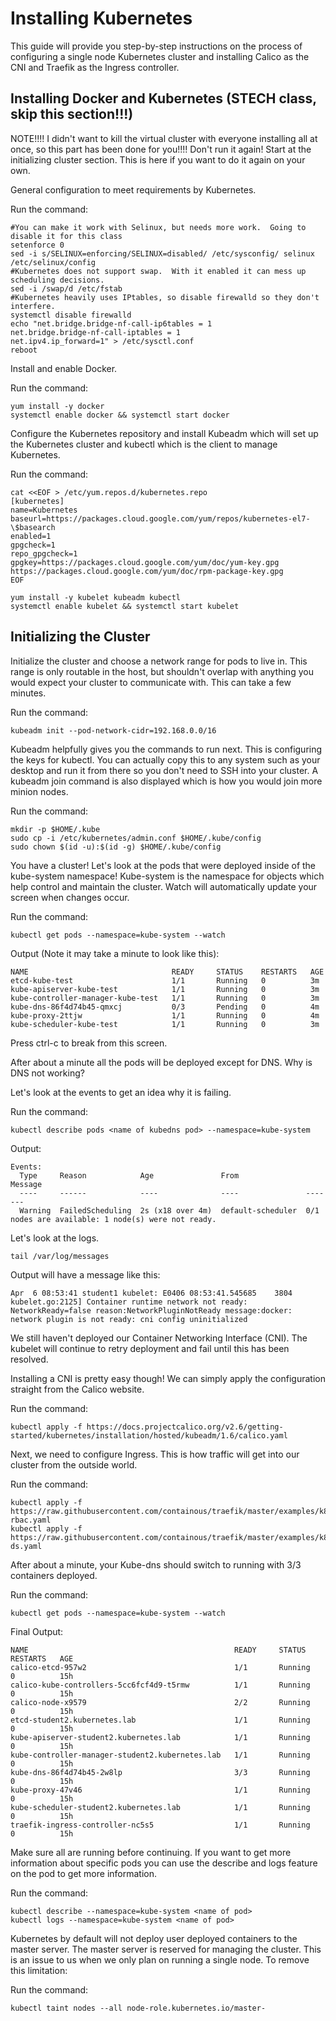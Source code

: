 # Installing Kubernetes
This guide will provide you step-by-step instructions on the process of configuring a single node Kubernetes cluster and installing Calico as the CNI and Traefik as the Ingress controller.


## Installing Docker and Kubernetes (STECH class, skip this section!!!)

NOTE!!!!  I didn't want to kill the virtual cluster with everyone installing all at once, so this part has been done for you!!!!  Don't run it again!  Start at the initializing cluster section.  This is here if you want to do it again on your own.

General configuration to meet requirements by Kubernetes.

Run the command:

```
#You can make it work with Selinux, but needs more work.  Going to disable it for this class
setenforce 0
sed -i s/SELINUX=enforcing/SELINUX=disabled/ /etc/sysconfig/ selinux /etc/selinux/config
#Kubernetes does not support swap.  With it enabled it can mess up scheduling decisions.
sed -i /swap/d /etc/fstab
#Kubernetes heavily uses IPtables, so disable firewalld so they don't interfere.
systemctl disable firewalld
echo "net.bridge.bridge-nf-call-ip6tables = 1
net.bridge.bridge-nf-call-iptables = 1
net.ipv4.ip_forward=1" > /etc/sysctl.conf
reboot
```

Install and enable Docker.

Run the command:

```
yum install -y docker
systemctl enable docker && systemctl start docker
```


Configure the Kubernetes repository and install Kubeadm which will set up the Kubernetes cluster and kubectl which is the client to manage Kubernetes.

Run the command:

```
cat <<EOF > /etc/yum.repos.d/kubernetes.repo
[kubernetes]
name=Kubernetes
baseurl=https://packages.cloud.google.com/yum/repos/kubernetes-el7-\$basearch
enabled=1
gpgcheck=1
repo_gpgcheck=1
gpgkey=https://packages.cloud.google.com/yum/doc/yum-key.gpg https://packages.cloud.google.com/yum/doc/rpm-package-key.gpg
EOF

yum install -y kubelet kubeadm kubectl
systemctl enable kubelet && systemctl start kubelet
```


## Initializing the Cluster
Initialize the cluster and choose a network range for pods to live in.  This range is only routable in the host, but shouldn't overlap with anything you would expect your cluster to communicate with.  This can take a few minutes.

Run the command:

```
kubeadm init --pod-network-cidr=192.168.0.0/16
```

Kubeadm helpfully gives you the commands to run next.  This is configuring the keys for kubectl.  You can actually copy this to any system such as your desktop and run it from there so you don't need to SSH into your cluster.  A kubeadm join command is also displayed which is how you would join more minion nodes.

Run the command:

```
mkdir -p $HOME/.kube
sudo cp -i /etc/kubernetes/admin.conf $HOME/.kube/config
sudo chown $(id -u):$(id -g) $HOME/.kube/config
```

You have a cluster!  Let's look at the pods that were deployed inside of the kube-system namespace!  Kube-system is the namespace for objects which help control and maintain the cluster.  Watch will automatically update your screen when changes occur.

Run the command:

```
kubectl get pods --namespace=kube-system --watch
```

Output (Note it may take a minute to look like this):

```
NAME                                READY     STATUS    RESTARTS   AGE
etcd-kube-test                      1/1       Running   0          3m
kube-apiserver-kube-test            1/1       Running   0          3m
kube-controller-manager-kube-test   1/1       Running   0          3m
kube-dns-86f4d74b45-qmxcj           0/3       Pending   0          4m
kube-proxy-2ttjw                    1/1       Running   0          4m
kube-scheduler-kube-test            1/1       Running   0          3m
```

Press ctrl-c to break from this screen.

After about a minute all the pods will be deployed except for DNS. Why is DNS not working?  

Let's look at the events to get an idea why it is failing.

Run the command:

```
kubectl describe pods <name of kubedns pod> --namespace=kube-system
```

Output:

```
Events:
  Type     Reason            Age               From               Message
  ----     ------            ----              ----               -------
  Warning  FailedScheduling  2s (x18 over 4m)  default-scheduler  0/1 nodes are available: 1 node(s) were not ready.
```

Let's look at the logs.

```
tail /var/log/messages
```

Output will have a message like this:

```
Apr  6 08:53:41 student1 kubelet: E0406 08:53:41.545685    3804 kubelet.go:2125] Container runtime network not ready: NetworkReady=false reason:NetworkPluginNotReady message:docker: network plugin is not ready: cni config uninitialized
```


We still haven't deployed our Container Networking Interface (CNI).  The kubelet will continue to retry deployment and fail until this has been resolved.


Installing a CNI is pretty easy though!  We can simply apply the configuration straight from the Calico website.

Run the command:

```
kubectl apply -f https://docs.projectcalico.org/v2.6/getting-started/kubernetes/installation/hosted/kubeadm/1.6/calico.yaml
```


Next, we need to configure Ingress.  This is how traffic will get into our cluster from the outside world.

Run the command:

```
kubectl apply -f https://raw.githubusercontent.com/containous/traefik/master/examples/k8s/traefik-rbac.yaml
kubectl apply -f https://raw.githubusercontent.com/containous/traefik/master/examples/k8s/traefik-ds.yaml
```

After about a minute, your Kube-dns should switch to running with 3/3 containers deployed.

Run the command:

```
kubectl get pods --namespace=kube-system --watch
```

Final Output:

```
NAME                                              READY     STATUS    RESTARTS   AGE
calico-etcd-957w2                                 1/1       Running   0          15h
calico-kube-controllers-5cc6fcf4d9-t5rmw          1/1       Running   0          15h
calico-node-x9579                                 2/2       Running   0          15h
etcd-student2.kubernetes.lab                      1/1       Running   0          15h
kube-apiserver-student2.kubernetes.lab            1/1       Running   0          15h
kube-controller-manager-student2.kubernetes.lab   1/1       Running   0          15h
kube-dns-86f4d74b45-2w8lp                         3/3       Running   0          15h
kube-proxy-47v46                                  1/1       Running   0          15h
kube-scheduler-student2.kubernetes.lab            1/1       Running   0          15h
traefik-ingress-controller-nc5s5                  1/1       Running   0          15h
```

Make sure all are running before continuing.  If you want to get more information about specific pods you can use the describe and logs feature on the pod to get more information.

Run the command:
```
kubectl describe --namespace=kube-system <name of pod>
kubectl logs --namespace=kube-system <name of pod>
```


Kubernetes by default will not deploy user deployed containers to the master server.  The master server is reserved for managing the cluster.  This is an issue to us when we only plan on running a single node.  To remove this limitation:

Run the command:

```
kubectl taint nodes --all node-role.kubernetes.io/master-
```
